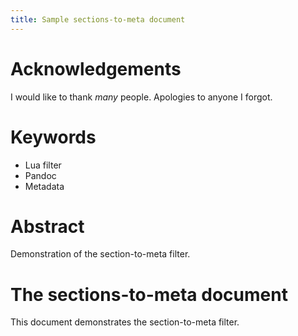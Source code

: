 ```yaml
---
title: Sample sections-to-meta document
---
```


# Acknowledgements

I would like to thank *many* people. Apologies to anyone I forgot.

# Keywords

- Lua filter
- Pandoc
- Metadata

# Abstract

Demonstration of the section-to-meta filter.

# The sections-to-meta document

This document demonstrates the section-to-meta filter.

